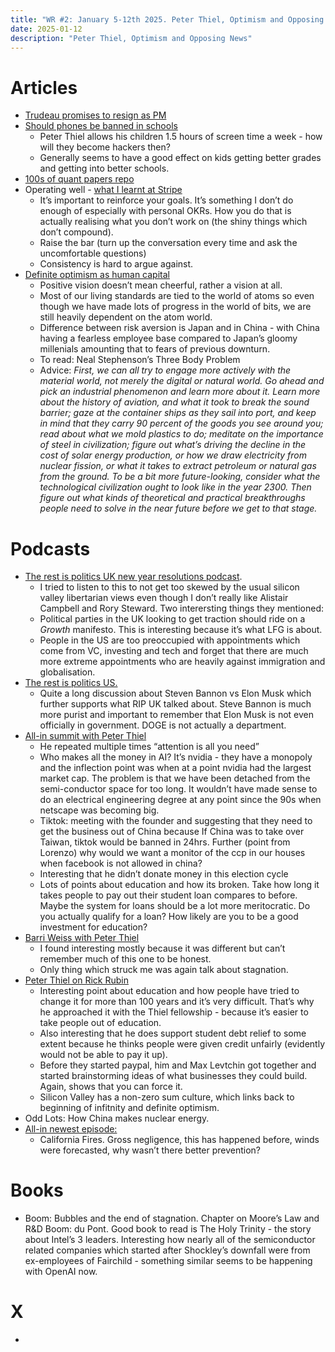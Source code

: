 ```yaml
---
title: "WR #2: January 5-12th 2025. Peter Thiel, Optimism and Opposing News"
date: 2025-01-12
description: "Peter Thiel, Optimism and Opposing News"
---
```


# Articles

- [Trudeau promises to resign as PM](https://www.cbc.ca/news/politics/trudeau-news-conference-1.7423680)
- [Should phones be banned in schools](https://thezvi.substack.com/p/childhood-and-education-8-dealing?utm_source=post-email-title&publication_id=573100&post_id=151517012&utm_campaign=email-post-title&isFreemail=true&r=1nyds4&triedRedirect=true&utm_medium=email)
    - Peter Thiel allows his children 1.5 hours of screen time a week - how will they become hackers then?
    - Generally seems to have a good effect on kids getting better grades and getting into better schools.
- [100s of quant papers repo](https://turnleafanalytics.com/hundreds-of-quant-papers-from-quantlinkaday-in-2024/)
- Operating well - [what I learnt at Stripe](https://samgerstenzang.substack.com/p/operating-well-what-i-learned-at)
    - It’s important to reinforce your goals. It’s something I don’t do enough of especially with personal OKRs. How you do that is actually realising what you don’t work on (the shiny things which don’t compound).
    - Raise the bar (turn up the conversation every time and ask the uncomfortable questions)
    - Consistency is hard to argue against.
- [Definite optimism as human capital](https://danwang.co/definite-optimism-as-human-capital/)
    - Positive vision doesn’t mean cheerful, rather a vision at all.
    - Most of our living standards are tied to the world of atoms so even though we have made lots of progress in the world of bits, we are still heavily dependent on the atom world.
    - Difference between risk aversion is Japan and in China - with China having a fearless employee base compared to Japan’s gloomy millenials amounting that to fears of previous downturn.
    - To read: Neal Stephenson’s Three Body Problem
    - Advice: *First, we can all try to engage more actively with the material world, not merely the digital or natural world. Go ahead and pick an industrial phenomenon and learn more about it. Learn more about the history of aviation, and what it took to break the sound barrier; gaze at the container ships as they sail into port, and keep in mind that they carry 90 percent of the goods you see around you; read about what we mold plastics to do; meditate on the importance of steel in civilization; figure out what’s driving the decline in the cost of solar energy production, or how we draw electricity from nuclear fission, or what it takes to extract petroleum or natural gas from the ground. To be a bit more future-looking, consider what the technological civilization ought to look like in the year 2300. Then figure out what kinds of theoretical and practical breakthroughs people need to solve in the near future before we get to that stage.*

# Podcasts

- [The rest is politics UK new year resolutions podcast](https://podcasts.apple.com/gb/podcast/the-rest-is-politics/id1611374685?i=1000681147545).
    - I tried to listen to this to not get too skewed by the usual silicon valley libertarian views even though I don’t really like Alistair Campbell and Rory Steward. Two interersting things they mentioned:
    - Political parties in the UK looking to get traction should ride on a *Growth* manifesto. This is interesting because it’s what LFG is about.
    - People in the US are too preoccupied with appointments which come from VC, investing and tech and forget that there are much more extreme appointments who are heavily against immigration and globalisation.
- [The rest is politics US.](https://podcasts.apple.com/gb/podcast/the-rest-is-politics-us/id1743030473?i=1000682431744)
    - Quite a long discussion about Steven Bannon vs Elon Musk which further supports what RIP UK talked about. Steve Bannon is much more purist and important to remember that Elon Musk is not even officially in government. DOGE is not actually a department.
- [All-in summit with Peter Thiel](https://podcasts.apple.com/gb/podcast/talking-books/id1707036287?i=1000669772066)
    - He repeated multiple times “attention is all you need”
    - Who makes all the money in AI? It’s nvidia - they have a monopoly and the inflection point was when at a point nvidia had the largest market cap. The problem is that we have been detached from the semi-conductor space for too long. It wouldn’t have made sense to do an electrical engineering degree at any point since the 90s when netscape was becoming big.
    - Tiktok: meeting with the founder and suggesting that they need to get the business out of China because If China was to take over Taiwan, tiktok would be banned in 24hrs. Further (point from Lorenzo) why would we want a monitor of the ccp in our houses when facebook is not allowed in china?
    - Interesting that he didn’t donate money in this election cycle
    - Lots of points about education and how its broken. Take how long it takes people to pay out their student loan compares to before. Maybe the system for loans should be a lot more meritocratic. Do you actually qualify for a loan? How likely are you to be a good investment for education?
- [Barri Weiss with Peter Thiel](https://podcasts.apple.com/gb/podcast/honestly-with-bari-weiss/id1570872415?i=1000611570326)
    - I found interesting mostly because it was different but can’t remember much of this one to be honest.
    - Only thing which struck me was again talk about stagnation.
- [Peter Thiel on Rick Rubin](https://podcasts.apple.com/gb/podcast/tetragrammaton-with-rick-rubin/id1671669052?i=1000680797185)
    - Interesting point about education and how people have tried to change it for more than 100 years and it’s very difficult. That’s why he approached it with the Thiel fellowship - because it’s easier to take people out of education.
    - Also interesting that he does support student debt relief to some extent because he thinks people were given credit unfairly (evidently would not be able to pay it up).
    - Before they started paypal, him and Max Levtchin got together and started brainstorming ideas of what businesses they could build. Again, shows that you can force it.
    - Silicon Valley has a non-zero sum culture, which links back to beginning of infitnity and definite optimism.
- Odd Lots: How China makes nuclear energy.
- [All-in newest episode:](https://podcasts.apple.com/gb/podcast/all-in-with-chamath-jason-sacks-friedberg/id1502871393?i=1000683542976)
    - California Fires. Gross negligence, this has happened before, winds were forecasted, why wasn’t there better prevention?

# Books

- Boom: Bubbles and the end of stagnation. Chapter on Moore’s Law and R&D Boom: du Pont. Good book to read is The Holy Trinity - the story about Intel’s 3 leaders. Interesting how nearly all of the semiconductor related companies which started after Shockley’s downfall were from ex-employees of Fairchild - something similar seems to be happening with OpenAI now.

# X

-